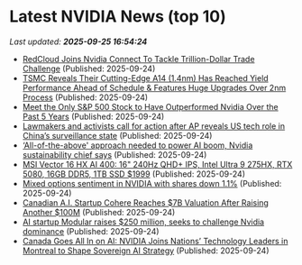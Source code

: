 # Latest NVIDIA News (top 10)
_Last updated: **2025-09-25 16:54:24**_

- [RedCloud Joins Nvidia Connect To Tackle Trillion-Dollar Trade Challenge](https://consent.yahoo.com/v2/collectConsent?sessionId=1_cc-session_cc8f9008-2103-49e2-86d6-39b54e3e7cc7) (Published: 2025-09-24)
- [TSMC Reveals Their Cutting-Edge A14 (1.4nm) Has Reached Yield Performance Ahead of Schedule & Features Huge Upgrades Over 2nm Process](https://wccftech.com/tsmc-reveals-their-a14-has-reached-yield-performance-ahead-of-schedule/) (Published: 2025-09-24)
- [Meet the Only S&P 500 Stock to Have Outperformed Nvidia Over the Past 5 Years](https://biztoc.com/x/47582b70d746e1d2) (Published: 2025-09-24)
- [Lawmakers and activists call for action after AP reveals US tech role in China’s surveillance state](https://www.bostonherald.com/2025/09/24/china-us-digital-cage-reaction/) (Published: 2025-09-24)
- [‘All-of-the-above' approach needed to power AI boom, Nvidia sustainability chief says](https://biztoc.com/x/5a933068823ec22f) (Published: 2025-09-24)
- [MSI Vector 16 HX AI 400: 16" 240Hz QHD+ IPS, Intel Ultra 9 275HX, RTX 5080, 16GB DDR5, 1TB SSD $1999](https://slickdeals.net/f/18630484-msi-vector-16-hx-ai-400-16-240hz-qhd-ips-intel-ultra-9-275hx-rtx-5080-16gb-ddr5-1tb-ssd-1999) (Published: 2025-09-24)
- [Mixed options sentiment in NVIDIA with shares down 1.1%](https://thefly.com/permalinks/entry.php/id4202588/NVDA-Mixed-options-sentiment-in-NVIDIA-with-shares-down-) (Published: 2025-09-24)
- [Canadian A.I. Startup Cohere Reaches $7B Valuation After Raising Another $100M](https://observer.com/2025/09/canadian-ai-cohere-7b-valuation/) (Published: 2025-09-24)
- [AI startup Modular raises $250 million, seeks to challenge Nvidia dominance](https://biztoc.com/x/eadbf09a7442a36d) (Published: 2025-09-24)
- [Canada Goes All In on AI: NVIDIA Joins Nations’ Technology Leaders in Montreal to Shape Sovereign AI Strategy](https://blogs.nvidia.com/blog/canada-all-in/) (Published: 2025-09-24)
